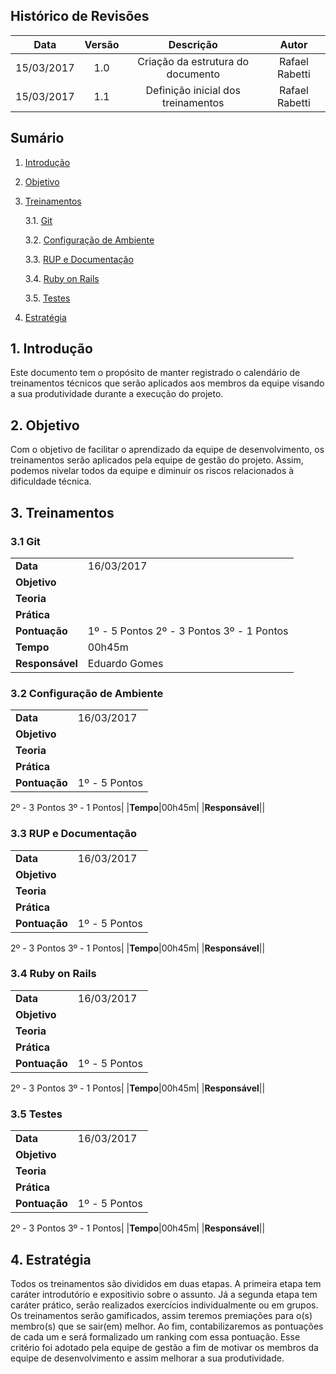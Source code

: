 ## Histórico de Revisões

| Data | Versão | Descrição | Autor |
|:----:|:------:|:---------:|:-----:|
|15/03/2017|1.0|Criação da estrutura do documento|Rafael Rabetti|
|15/03/2017|1.1|Definição inicial dos treinamentos|Rafael Rabetti|

## Sumário
1.   [Introdução](#1-introdução)

2.   [Objetivo](#2-objetivo)

3.   [Treinamentos](#3-treinamentos)

     3.1. [Git](#31-git)

     3.2. [Configuração de Ambiente](#32-configuração-de-ambiente)

     3.3. [RUP e Documentação](#33-rup-e-documentação)

     3.4. [Ruby on Rails](#34-ruby-on-rails)

     3.5. [Testes](#35-testes)

4.   [Estratégia](#4-estratégia) 

## 1. Introdução

Este documento tem o propósito de manter registrado o calendário de treinamentos técnicos que serão aplicados aos membros da equipe visando a sua produtividade durante a execução do projeto.

## 2. Objetivo

Com o objetivo de facilitar o aprendizado da equipe de desenvolvimento, os treinamentos serão aplicados pela equipe de gestão do projeto. Assim, podemos nivelar todos da equipe e diminuir os riscos relacionados à dificuldade técnica.

## 3. Treinamentos

### 3.1 Git

| | |
|-|-|
|**Data**|16/03/2017|
|**Objetivo**||
|**Teoria**||
|**Prática**||
|**Pontuação**|1º - 5 Pontos 2º - 3 Pontos 3º - 1 Pontos|
|**Tempo**|00h45m|
|**Responsável**|Eduardo Gomes|


### 3.2 Configuração de Ambiente

| | |
|-|-|
|**Data**|16/03/2017|
|**Objetivo**||
|**Teoria**||
|**Prática**||
|**Pontuação**|1º - 5 Pontos
2º - 3 Pontos
3º - 1 Pontos|
|**Tempo**|00h45m|
|**Responsável**||

### 3.3 RUP e Documentação

| | |
|-|-|
|**Data**|16/03/2017|
|**Objetivo**||
|**Teoria**||
|**Prática**||
|**Pontuação**|1º - 5 Pontos
2º - 3 Pontos
3º - 1 Pontos|
|**Tempo**|00h45m|
|**Responsável**||

### 3.4 Ruby on Rails

| | |
|-|-|
|**Data**|16/03/2017|
|**Objetivo**||
|**Teoria**||
|**Prática**||
|**Pontuação**|1º - 5 Pontos
2º - 3 Pontos
3º - 1 Pontos|
|**Tempo**|00h45m|
|**Responsável**||

### 3.5 Testes

| | |
|-|-|
|**Data**|16/03/2017|
|**Objetivo**||
|**Teoria**||
|**Prática**||
|**Pontuação**|1º - 5 Pontos
2º - 3 Pontos
3º - 1 Pontos|
|**Tempo**|00h45m|
|**Responsável**||

## 4. Estratégia

Todos os treinamentos são divididos em duas etapas. A primeira etapa tem caráter introdutório e expositivio sobre o assunto. Já a segunda etapa tem caráter prático, serão realizados exercícios individualmente ou em grupos. Os treinamentos serão gamificados, assim teremos premiações para o(s) membro(s) que se sair(em) melhor. Ao fim, contabilizaremos as pontuações de cada um e será formalizado um ranking com essa pontuação. Esse critério foi adotado pela equipe de gestão a fim de motivar os membros da equipe de desenvolvimento e assim melhorar a sua produtividade.
